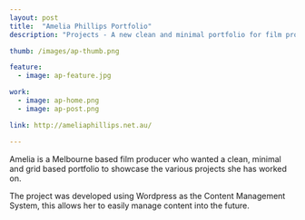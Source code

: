 ```yaml
---
layout: post
title:  "Amelia Phillips Portfolio"
description: "Projects - A new clean and minimal portfolio for film producer Amelia Phillips"

thumb: /images/ap-thumb.png

feature:
  - image: ap-feature.jpg

work:
  - image: ap-home.png
  - image: ap-post.png

link: http://ameliaphillips.net.au/

---
```


Amelia is a Melbourne based film producer who wanted a clean, minimal and grid based portfolio to showcase the various projects she has worked on.

The project was developed using Wordpress as the Content Management System, this allows her to easily manage content into the future.

